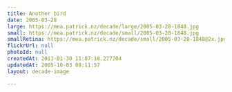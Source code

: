 ```yaml
---
title: Another bird
date: 2005-03-28
large: https://mea.patrick.nz/decade/large/2005-03-28-1848.jpg
small: https://mea.patrick.nz/decade/small/2005-03-28-1848.jpg
smallRetina: https://mea.patrick.nz/decade/small/2005-03-28-1848@2x.jpg
flickrUrl: null
photoId: null
createdAt: 2011-01-30 11:07:18.277704
updatedAt: 2005-10-03 08:11:57
layout: decade-image

---
```



